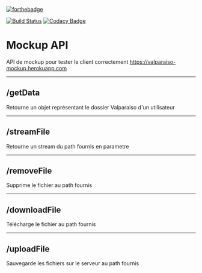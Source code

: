 [![forthebadge](https://forthebadge.com/images/badges/fo-shizzle.svg)](https://forthebadge.com)


[![Build Status](https://travis-ci.org/Ort-Maximax/lpp-front-mockup-api.svg?branch=master)](https://travis-ci.org/Ort-Maximax/lpp-front-mockup-api) [![Codacy Badge](https://api.codacy.com/project/badge/Grade/b6573aec1704497788e0fceed4762121)](https://www.codacy.com/app/EISAWESOME/lpp-front-mockup-api?utm_source=github.com&amp;utm_medium=referral&amp;utm_content=Ort-Maximax/lpp-front-mockup-api&amp;utm_campaign=Badge_Grade)

# Mockup API

API de mockup pour tester le client correctement
https://valparaiso-mockup.herokuapp.com

---

## /getData
Retourne un objet représentant le dossier Valparaiso d'un utilisateur

---

## /streamFile
Retourne un stream du path fournis en parametre

---

## /removeFile
Supprime le fichier au path fournis

---

## /downloadFile
Télécharge le fichier au path fournis

---

## /uploadFile
Sauvegarde les fichiers sur le serveur au path fournis
